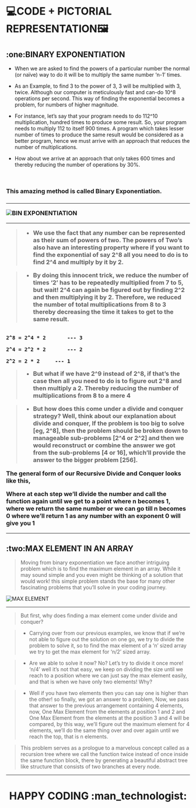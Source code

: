 # :computer:CODE + PICTORIAL REPRESENTATION:framed_picture:

<h2>:one:BINARY EXPONENTIATION </h2>

- When we are asked to find the powers of a particular number the normal (or naïve) way to do it will be to multiply the same number ‘n-1’ times. 

- As an Example, to find 3 to the power of 3, 3 will be multiplied with 3, twice. Although our computer is meticulously fast and can-do 10^8 operations per second. This way of finding the exponential becomes a problem, for numbers of higher magnitude. 
- For instance, let’s say that your program needs to do 112^10 multiplication, hundred times to produce some result. So, your program needs to multiply 112 to itself 900 times. A program which takes lesser number of times to produce the same result would be considered as a better program, hence we must arrive with an approach that reduces the number of multiplications. 
- How about we arrive at an approach that only takes 600 times and thereby reducing the number of operations by 30%.


<br>

<h3>This amazing method is called Binary Exponentiation.<h3>

<hr>

![BIN EXPONENTIATION](https://user-images.githubusercontent.com/77975418/135484764-12d37a01-f7ae-49e5-a8a3-18e6d0a35767.jpg)

<hr>

> - We use the fact that any number can be represented as their sum of powers of two. The powers of Two’s also have an interesting property where if you want to find the exponential of say 2^8 all you need to do is to find 2^4 and multiply by it by 2. 

> - By doing this innocent trick, we reduce the number of times ‘2’ has to be repeatedly multiplied from 7 to 5, but wait! 2^4 can again be figured out by finding 2^2 and then multiplying it by 2. Therefore, we reduced the number of total multiplications from 8 to 3 thereby decreasing the time it takes to get to the same result.

```

2^8 = 2^4 * 2		---	3

2^4 = 2^2 * 2		---	2

2^2 = 2 * 2		---	1

```

> - But what if we have 2^9 instead of 2^8, if that’s the case then all you need to do is to figure out 2^8 and then multiply a 2. Thereby reducing the number of multiplications from 8 to a mere 4



> - But how does this come under a divide and conquer strategy? Well, think about our explanation about divide and conquer, If the problem is too big to solve [eg, 2^8], then the problem should be broken down to manageable sub-problems [2^4 or 2^2] and then we would reconstruct or combine the answer we got from the sub-problems [4 or 16], which’ll provide the answer to the bigger problem [256].

The general form of our Recursive Divide and Conquer looks like this,
 
Where at each step we’ll divide the number and call the function again until we get to a point where n becomes 1, where we return the same number or we can go till n becomes 0 where we’ll return 1 as any number with an exponent 0 will give you 1

<hr>

<h2> :two:MAX ELEMENT IN AN ARRAY </h2>

> Moving from binary exponentiation we face another intriguing problem which is to find the maximum element in an array. 
> While it may sound simple and you even might be thinking of a solution that would work! this simple problem stands the base for many other fascinating problems that you’ll solve in your coding journey.

![MAX ELEMENT](https://user-images.githubusercontent.com/77975418/135484771-1e7cf2f2-332e-4796-b544-ca8cddc11bb8.jpg)

<hr>


> But first, why does finding a max element come under divide and conquer? 

> - Carrying over from our previous examples, we know that if we’re not able to figure out the solution on one go, we try to divide the problem to solve it, so to find the max element of a ‘n’ sized array we try to get the max element for ‘n/2’ sized array. 

> - Are we able to solve it now? No? Let’s try to divide it once more! ‘n/4’ well it’s not that easy, we keep on dividing the size until we reach to a position where we can just say the max element easily, and that is when we have only two elements! Why? 

> -  Well if you have two elements then you can say one is higher than the other! so finally, we got an answer to a problem, Now, we pass that answer to the previous arrangement containing 4 elements, now, One Max Element from the elements at position 1 and 2 and One Max Element from the elements at the position 3 and 4 will be compared, by this way, we’ll figure out the maximum element for 4 elements, we’ll do the same thing over and over again until we reach the top, that is n elements. 

> This problem serves as a prologue to a marvelous concept called as a recursion tree where we call the function twice instead of once inside the same function block, there by generating a beautiful abstract tree like structure that consists of two branches at every node. 

<hr>

<h1><p align="center"> HAPPY CODING :man_technologist:	</p></h1>
